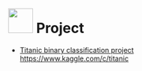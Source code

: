 # [<img src="https://kaggle.com/static/images/site-logo.png" height="50" style="margin-bottom:-15px" />](https://kaggle.com) Project

- [Titanic binary classification project](titanic_project/Kaggle_Titanic_tutorials.ipynb)    
https://www.kaggle.com/c/titanic
